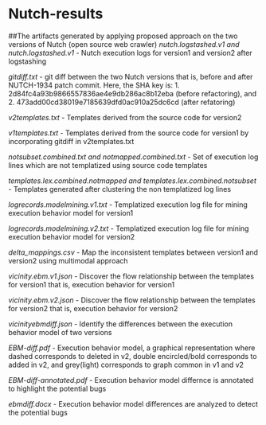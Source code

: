 # Nutch-results
##The artifacts generated by applying proposed approach on the two versions of Nutch (open source web crawler)
*nutch.logstashed.v1 and nutch.logstashed.v1* - Nutch execution logs for version1 and version2 after logstashing

*gitdiff.txt* - git diff between the two Nutch versions that is, before and after NUTCH-1934 patch commit. Here, the SHA key is: 1. 2d84fc4a93b9866557836ae4e9db286ac8b12eba (before refactoring), and 2. 473add00cd38019e7185639dfd0ac910a25dc6cd (after refatoring)

*v2templates.txt* - Templates derived from the source code for version2

*v1templates.txt* - Templates derived from the source code for version1 by incorporating gitdiff in v2templates.txt

*notsubset.combined.txt and notmapped.combined.txt* - Set of execution log lines which are not templatized using source code templates

*templates.lex.combined.notmapped and templates.lex.combined.notsubset* - Templates generated after clustering the non templatized log lines

*logrecords.modelmining.v1.txt* - Templatized execution log file for mining execution behavior model for version1

*logrecords.modelmining.v2.txt* - Templatized execution log file for mining execution behavior model for version2

*delta_mappings.csv* - Map the inconsistent templates between version1 and version2 using multimodal approach

*vicinity.ebm.v1.json* - Discover the flow relationship between the templates for version1 that is, execution behavior for version1

*vicinity.ebm.v2.json* - Discover the flow relationship between the templates for version2 that is, execution behavior for version2

*vicinityebmdiff.json* - Identify the differences between the execution behavior model of two versions

*EBM-diff.pdf* - Execution behavior model, a graphical representation where dashed corresponds to deleted in v2, double encircled/bold corresponds to added in v2, and grey(light) corresponds to graph common in v1 and v2

*EBM-diff-annotated.pdf* - Execution behavior model differnce is annotated to highlight the potential bugs

*ebmdiff.docx* - Execution behavior model differences are analyzed to detect the potential bugs
